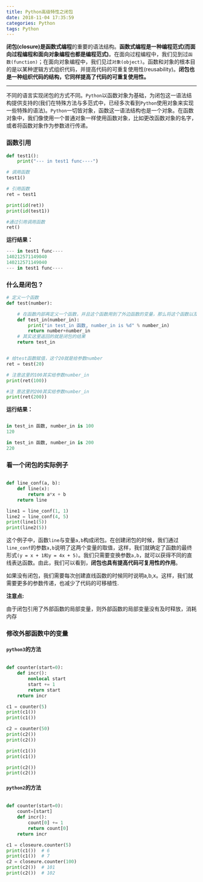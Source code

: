 ```yaml
---
title: Python高级特性之闭包
date: 2018-11-04 17:35:59
categories: Python
tags: Python
---
```


**闭包(closure)**是**函数式编程**的重要的语法结构。**函数式编程是一种编程范式(而面向过程编程和面向对象编程也都是编程范式)**。在面向过程编程中，我们见到过`函数(function)`；在面向对象编程中，我们见过`对象(object)`。函数和对象的根本目的是以某种逻辑方式组织代码，并提高代码的可重复使用性(reusability)。**闭包也是一种组织代码的结构，它同样提高了代码的可重复使用性。**
<!--more-->

---

不同的语言实现闭包的方式不同。`Python`以函数对象为基础，为闭包这一语法结构提供支持的(我们在特殊方法与多范式中，已经多次看到`Python`使用对象来实现一些特殊的语法)。`Python`一切皆对象，函数这一语法结构也是一个对象。在函数对象中，我们像使用一个普通对象一样使用函数对象，比如更改函数对象的名字，或者将函数对象作为参数进行传递。

### 函数引用

```Python
def test1():
    print("--- in test1 func----")

# 调用函数
test1()

# 引用函数
ret = test1

print(id(ret))
print(id(test1))

#通过引用调用函数
ret()
```

**运行结果：**

```Python
--- in test1 func----
140212571149040
140212571149040
--- in test1 func----
```

### 什么是闭包？

```Python
# 定义一个函数
def test(number):

    # 在函数内部再定义一个函数，并且这个函数用到了外边函数的变量，那么将这个函数以及用到的一些变量称之为闭包
    def test_in(number_in):
        print("in test_in 函数, number_in is %d" % number_in)
        return number+number_in
    # 其实这里返回的就是闭包的结果
    return test_in


# 给test函数赋值，这个20就是给参数number
ret = test(20)

# 注意这里的100其实给参数number_in
print(ret(100))

#注 意这里的200其实给参数number_in
print(ret(200))
```

**运行结果：**

```Python

in test_in 函数, number_in is 100
120

in test_in 函数, number_in is 200
220

```

### 看一个闭包的实际例子

```Python

def line_conf(a, b):
    def line(x):
        return a*x + b
    return line

line1 = line_conf(1, 1)
line2 = line_conf(4, 5)
print(line1(5))
print(line2(5))

```

这个例子中，函数`line`与变量`a,b`构成闭包。在创建闭包的时候，我们通过`line_conf`的参数`a,b`说明了这两个变量的取值，这样，我们就确定了函数的最终形式`(y = x + 1和y = 4x + 5)`。我们只需要变换参数`a,b`，就可以获得不同的直线表达函数。由此，我们可以看到，**闭包也具有提高代码可复用性的作用**。

如果没有闭包，我们需要每次创建直线函数的时候同时说明a,b,x。这样，我们就需要更多的参数传递，也减少了代码的可移植性.

**注意点:**

由于闭包引用了外部函数的局部变量，则外部函数的局部变量没有及时释放，消耗内存

### 修改外部函数中的变量

#### `python3`的方法

```Python

def counter(start=0):
    def incr():
        nonlocal start
        start += 1
        return start
    return incr

c1 = counter(5)
print(c1())
print(c1())

c2 = counter(50)
print(c2())
print(c2())

print(c1())
print(c1())

print(c2())
print(c2())

```

#### `python2`的方法

```Python

def counter(start=0):
    count=[start]
    def incr():
        count[0] += 1
        return count[0]
    return incr

c1 = closeure.counter(5)
print(c1())  # 6
print(c1())  # 7
c2 = closeure.counter(100)
print(c2())  # 101
print(c2())  # 102

```